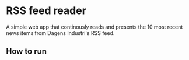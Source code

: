 # RSS feed reader

A simple web app that continously reads and presents the 10 most recent news items from Dagens Industri's RSS feed.

## How to run
